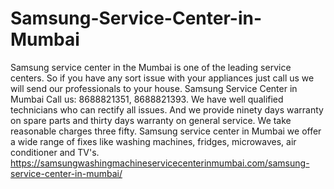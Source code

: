 # Samsung-Service-Center-in-Mumbai
 Samsung service center in the Mumbai is one of the leading service centers. So if you have any sort issue with your appliances just call us we will send our professionals to your house. Samsung Service Center in Mumbai   Call us: 8688821351, 8688821393. We have well qualified technicians who can rectify all issues. And we provide ninety days warranty on spare parts and thirty days warranty on general service. We take reasonable charges three fifty.  Samsung service center in Mumbai we offer a wide range of fixes like washing machines, fridges, microwaves, air conditioner and TV's.   https://samsungwashingmachineservicecenterinmumbai.com/samsung-service-center-in-mumbai/
